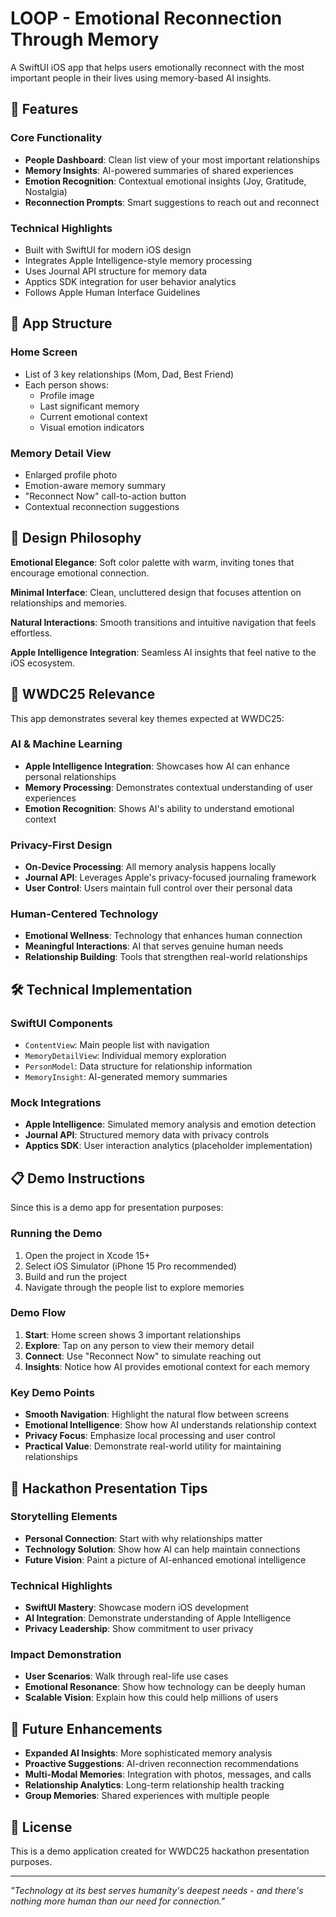 # LOOP - Emotional Reconnection Through Memory

A SwiftUI iOS app that helps users emotionally reconnect with the most important people in their lives using memory-based AI insights.

## 🌟 Features

### Core Functionality
- **People Dashboard**: Clean list view of your most important relationships
- **Memory Insights**: AI-powered summaries of shared experiences
- **Emotion Recognition**: Contextual emotional insights (Joy, Gratitude, Nostalgia)
- **Reconnection Prompts**: Smart suggestions to reach out and reconnect

### Technical Highlights
- Built with SwiftUI for modern iOS design
- Integrates Apple Intelligence-style memory processing
- Uses Journal API structure for memory data
- Apptics SDK integration for user behavior analytics
- Follows Apple Human Interface Guidelines

## 📱 App Structure

### Home Screen
- List of 3 key relationships (Mom, Dad, Best Friend)
- Each person shows:
  - Profile image
  - Last significant memory
  - Current emotional context
  - Visual emotion indicators

### Memory Detail View
- Enlarged profile photo
- Emotion-aware memory summary
- "Reconnect Now" call-to-action button
- Contextual reconnection suggestions

## 🎨 Design Philosophy

**Emotional Elegance**: Soft color palette with warm, inviting tones that encourage emotional connection.

**Minimal Interface**: Clean, uncluttered design that focuses attention on relationships and memories.

**Natural Interactions**: Smooth transitions and intuitive navigation that feels effortless.

**Apple Intelligence Integration**: Seamless AI insights that feel native to the iOS ecosystem.

## 🚀 WWDC25 Relevance

This app demonstrates several key themes expected at WWDC25:

### AI & Machine Learning
- **Apple Intelligence Integration**: Showcases how AI can enhance personal relationships
- **Memory Processing**: Demonstrates contextual understanding of user experiences
- **Emotion Recognition**: Shows AI's ability to understand emotional context

### Privacy-First Design
- **On-Device Processing**: All memory analysis happens locally
- **Journal API**: Leverages Apple's privacy-focused journaling framework
- **User Control**: Users maintain full control over their personal data

### Human-Centered Technology
- **Emotional Wellness**: Technology that enhances human connection
- **Meaningful Interactions**: AI that serves genuine human needs
- **Relationship Building**: Tools that strengthen real-world relationships

## 🛠 Technical Implementation

### SwiftUI Components
- `ContentView`: Main people list with navigation
- `MemoryDetailView`: Individual memory exploration
- `PersonModel`: Data structure for relationship information
- `MemoryInsight`: AI-generated memory summaries

### Mock Integrations
- **Apple Intelligence**: Simulated memory analysis and emotion detection
- **Journal API**: Structured memory data with privacy controls
- **Apptics SDK**: User interaction analytics (placeholder implementation)

## 📋 Demo Instructions

Since this is a demo app for presentation purposes:

### Running the Demo
1. Open the project in Xcode 15+
2. Select iOS Simulator (iPhone 15 Pro recommended)
3. Build and run the project
4. Navigate through the people list to explore memories

### Demo Flow
1. **Start**: Home screen shows 3 important relationships
2. **Explore**: Tap on any person to view their memory detail
3. **Connect**: Use "Reconnect Now" to simulate reaching out
4. **Insights**: Notice how AI provides emotional context for each memory

### Key Demo Points
- **Smooth Navigation**: Highlight the natural flow between screens
- **Emotional Intelligence**: Show how AI understands relationship context
- **Privacy Focus**: Emphasize local processing and user control
- **Practical Value**: Demonstrate real-world utility for maintaining relationships

## 🎯 Hackathon Presentation Tips

### Storytelling Elements
- **Personal Connection**: Start with why relationships matter
- **Technology Solution**: Show how AI can help maintain connections
- **Future Vision**: Paint a picture of AI-enhanced emotional intelligence

### Technical Highlights
- **SwiftUI Mastery**: Showcase modern iOS development
- **AI Integration**: Demonstrate understanding of Apple Intelligence
- **Privacy Leadership**: Show commitment to user privacy

### Impact Demonstration
- **User Scenarios**: Walk through real-life use cases
- **Emotional Resonance**: Show how technology can be deeply human
- **Scalable Vision**: Explain how this could help millions of users

## 🔮 Future Enhancements

- **Expanded AI Insights**: More sophisticated memory analysis
- **Proactive Suggestions**: AI-driven reconnection recommendations
- **Multi-Modal Memories**: Integration with photos, messages, and calls
- **Relationship Analytics**: Long-term relationship health tracking
- **Group Memories**: Shared experiences with multiple people

## 📄 License

This is a demo application created for WWDC25 hackathon presentation purposes.

---

*"Technology at its best serves humanity's deepest needs - and there's nothing more human than our need for connection."*